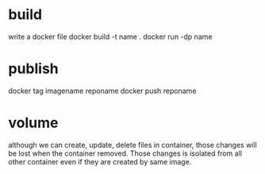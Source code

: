 # build
write a docker file
docker build -t name . 
docker run -dp name

# publish 
docker tag imagename reponame
docker push reponame

# volume
although we can create, update, delete files in container, those changes will be lost when the container removed. Those changes is isolated from all other container even if they are created by same image.